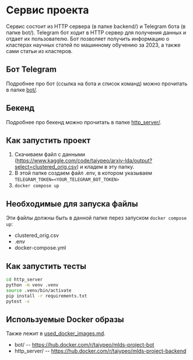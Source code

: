 # Сервис проекта

Сервис состоит из HTTP сервера (в папке backend/) и Telegram бота (в папке bot/).
Telegram бот ходит в HTTP сервер для получения данных и отдает их пользователю.
Бот позволяет получить информацию о кластерах научных статей по машинному обучению за 2023,
а также сами статьи из кластеров.

## Бот Telegram

Подробнее про бот (ссылка на бота и список команд) можно
прочитать в папке [bot/](https://github.com/taiypeo/mlds-project/tree/main/service/bot).

## Бекенд

Подробнее про бекенд можно
прочитать в папке [http_server/](https://github.com/taiypeo/mlds-project/tree/main/service/http_server).

## Как запустить проект

1. Скачиваем файл с данными (https://www.kaggle.com/code/taiypeo/arxiv-lda/output?select=clustered_orig.csv)
и кладем в эту папку.
2. В этой папке создаем файл .env, в котором указываем `TELEGRAM_TOKEN=<YOUR_TELEGRAM_BOT_TOKEN>`
3. `docker compose up`

## Необходимые для запуска файлы

Эти файлы должны быть в данной папке перез запуском `docker compose up`:
- clustered_orig.csv
- .env
- docker-compose.yml

## Как запустить тесты

```bash
cd http_server
python -m venv .venv
source .venv/bin/activate
pip install -r requirements.txt
pytest -v
```

## Используемые Docker образы

Также лежит в [used_docker_images.md](https://github.com/taiypeo/mlds-project/tree/main/service/used_docker_images.md).

- bot/ -- https://hub.docker.com/r/taiypeo/mlds-project-bot
- http_server/ -- https://hub.docker.com/r/taiypeo/mlds-project-backend
